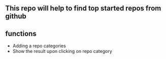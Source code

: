 ## This repo will help to find top started repos from github

## functions
<ul>
<li>Adding a repo categories</li>
<li>Show the result upon clicking on repo category</li>
</ul>
